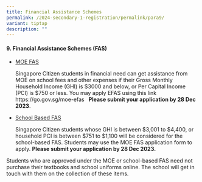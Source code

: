 ```yaml
---
title: Financial Assistance Schemes
permalink: /2024-secondary-1-registration/permalink/para9/
variant: tiptap
description: ""
---
```

<h4>9. Financial Assistance Schemes (FAS)</h4><ul data-tight="true" class="tight"><li><p><u>MOE FAS</u></p><p>Singapore Citizen students in financial need can get assistance from MOE on school fees and other expenses if their Gross Monthly Household Income (GHI) is $3000 and below, or Per Capital Income (PCI) is $750 or less. You may apply EFAS using this link <a rel="noopener noreferrer nofollow" target="_blank">https://go.gov.sg/moe-efas</a>&nbsp; <strong>&nbsp;Please submit your application by 28 Dec 2023</strong>.</p></li></ul><p></p><ul data-tight="true" class="tight"><li><p><u>School Based FAS</u></p><p>Singapore Citizen students whose GHI is between $3,001 to $4,400, or household PCI is between $751 to $1,100 will be considered for the school-based FAS. Students may use the MOE FAS application form to apply. <strong>Please submit your application by 28 Dec 2023.</strong></p></li></ul><p>Students who are approved under the MOE or school-based FAS need not purchase their textbooks and school uniforms online. The school will get in touch with them on the collection of these items.</p><p></p>